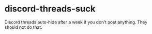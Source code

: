 # discord-threads-suck
Discord threads auto-hide after a week if you don't post anything. They should not do that.
